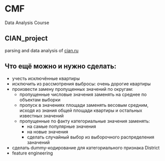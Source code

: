 # CMF
Data Analysis Course
## CIAN_project
parsing and data analysis of [cian.ru](http://www.cian.ru/)

## Что ещё можно и нужно сделать:
* учесть исключённые квартиры
* исключить из рассмотрения выбросы: очень дорогие квартиры
* произвести замену пропущенных значений по округам:
  * пропущенные числовые значения заменять на среднее по объектам выборки
  * пропуск в значениях площади заменять весовым средним, исходя из знания общей площади квартиры и остальных известных значений
  * пропущенные по факту категориальные значения заменять: 
    * на самые популярные значения 
    * на новые значения
    * сделать случайный выбор из выборочного распределения заначений
* сделать dummy-кодирование для категориального признака District
* feature engineering

 
